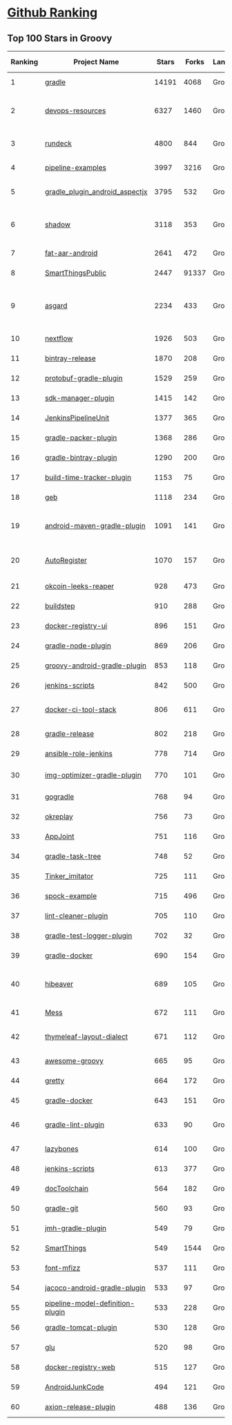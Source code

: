 [Github Ranking](../README.md)
==========

## Top 100 Stars in Groovy

| Ranking | Project Name | Stars | Forks | Language | Open Issues | Description | Last Commit |
| ------- | ------------ | ----- | ----- | -------- | ----------- | ----------- | ----------- |
| 1 | [gradle](https://github.com/gradle/gradle) | 14191 | 4068 | Groovy | 2012 | Adaptable, fast automation for all | 2022-12-30T02:02:53Z |
| 2 | [devops-resources](https://github.com/bregman-arie/devops-resources) | 6327 | 1460 | Groovy | 9 | DevOps resources - Linux, Jenkins, AWS, SRE, Prometheus, Docker, Python, Ansible, Git, Kubernetes, Terraform, OpenStack, SQL, NoSQL, Azure, GCP | 2022-12-17T17:44:25Z |
| 3 | [rundeck](https://github.com/rundeck/rundeck) | 4800 | 844 | Groovy | 480 | Enable Self-Service Operations: Give specific users access to your existing tools, services, and scripts | 2022-12-29T20:58:47Z |
| 4 | [pipeline-examples](https://github.com/jenkinsci/pipeline-examples) | 3997 | 3216 | Groovy | 0 | A collection of examples, tips and tricks and snippets of scripting for the Jenkins Pipeline plugin | 2022-11-13T04:56:37Z |
| 5 | [gradle_plugin_android_aspectjx](https://github.com/HujiangTechnology/gradle_plugin_android_aspectjx) | 3795 | 532 | Groovy | 147 | A Android gradle plugin that effects AspectJ on Android project and can hook methods in Kotlin, aar and jar file. | 2021-09-15T07:40:48Z |
| 6 | [shadow](https://github.com/johnrengelman/shadow) | 3118 | 353 | Groovy | 228 | Gradle plugin to create fat/uber JARs, apply file transforms, and relocate packages for applications and libraries. Gradle version of Maven's Shade plugin. | 2022-10-28T15:41:45Z |
| 7 | [fat-aar-android](https://github.com/kezong/fat-aar-android) | 2641 | 472 | Groovy | 140 | A gradle plugin that merge dependencies into the final aar file works with AGP 3.+ | 2022-11-15T07:02:35Z |
| 8 | [SmartThingsPublic](https://github.com/SmartThingsCommunity/SmartThingsPublic) | 2447 | 91337 | Groovy | 60 | SmartThings open-source DeviceType Handlers and SmartApps code | 2022-12-29T11:11:19Z |
| 9 | [asgard](https://github.com/Netflix/asgard) | 2234 | 433 | Groovy | 87 | [Asgard is deprecated at Netflix. We use Spinnaker ( www.spinnaker.io ).] Web interface for application deployments and cloud management in Amazon Web Services (AWS). Binary download: http://github.com/Netflix/asgard/releases | 2017-08-09T13:59:02Z |
| 10 | [nextflow](https://github.com/nextflow-io/nextflow) | 1926 | 503 | Groovy | 238 | A DSL for data-driven computational pipelines | 2022-12-30T02:37:18Z |
| 11 | [bintray-release](https://github.com/novoda/bintray-release) | 1870 | 208 | Groovy | 0 | A helper for releasing from gradle up to bintray | 2022-02-11T06:01:47Z |
| 12 | [protobuf-gradle-plugin](https://github.com/google/protobuf-gradle-plugin) | 1529 | 259 | Groovy | 48 | Protobuf Plugin for Gradle | 2022-12-15T20:37:09Z |
| 13 | [sdk-manager-plugin](https://github.com/JakeWharton/sdk-manager-plugin) | 1415 | 142 | Groovy | 33 | DEPRECATED Gradle plugin which downloads and manages your Android SDK. | 2016-10-07T23:07:08Z |
| 14 | [JenkinsPipelineUnit](https://github.com/jenkinsci/JenkinsPipelineUnit) | 1377 | 365 | Groovy | 94 | Framework for unit testing Jenkins pipelines  | 2022-12-23T13:45:40Z |
| 15 | [gradle-packer-plugin](https://github.com/mcxiaoke/gradle-packer-plugin) | 1368 | 286 | Groovy | 2 | Android渠道打包工具 | 2019-01-23T04:53:39Z |
| 16 | [gradle-bintray-plugin](https://github.com/bintray/gradle-bintray-plugin) | 1290 | 200 | Groovy | 156 | None | 2021-01-15T07:39:45Z |
| 17 | [build-time-tracker-plugin](https://github.com/passy/build-time-tracker-plugin) | 1153 | 75 | Groovy | 20 | Gradle plugin to continuously track and report your build times | 2019-05-28T13:34:49Z |
| 18 | [geb](https://github.com/geb/geb) | 1118 | 234 | Groovy | 0 | Very Groovy Browser Automation | 2022-12-09T23:27:02Z |
| 19 | [android-maven-gradle-plugin](https://github.com/dcendents/android-maven-gradle-plugin) | 1091 | 141 | Groovy | 28 | Abandoned. This is now supported by the android build plugin: https://developer.android.com/studio/build/maven-publish-plugin | 2020-05-18T14:16:50Z |
| 20 | [AutoRegister](https://github.com/luckybilly/AutoRegister) | 1070 | 157 | Groovy | 11 | 基于字节码插桩，在Android中实现跨module自动注册的gradle插件，可用于模块解耦。已应用于ARouter和CC | 2022-03-25T07:39:55Z |
| 21 | [okcoin-leeks-reaper](https://github.com/richox/okcoin-leeks-reaper) | 928 | 473 | Groovy | 9 | OKCoin韭菜收割机 | 2017-02-08T08:27:40Z |
| 22 | [buildstep](https://github.com/progrium/buildstep) | 910 | 288 | Groovy | 10 | Buildstep uses Docker and Buildpacks to build applications like Heroku | 2018-06-11T16:57:09Z |
| 23 | [docker-registry-ui](https://github.com/atcol/docker-registry-ui) | 896 | 151 | Groovy | 37 | A web frontend/UI for easy private/local Docker Registry integration | 2020-05-18T20:32:50Z |
| 24 | [gradle-node-plugin](https://github.com/srs/gradle-node-plugin) | 869 | 206 | Groovy | 175 | Gradle plugin for integrating NodeJS in your build. :rocket: | 2021-03-25T18:02:23Z |
| 25 | [groovy-android-gradle-plugin](https://github.com/groovy/groovy-android-gradle-plugin) | 853 | 118 | Groovy | 5 | A Gradle plugin to support the Groovy language for building Android apps | 2020-03-23T17:05:12Z |
| 26 | [jenkins-scripts](https://github.com/jenkinsci/jenkins-scripts) | 842 | 500 | Groovy | 2 | Scripts in Groovy, shell, Ruby, Python, whatever for managing/interacting with Jenkins | 2020-05-06T09:40:27Z |
| 27 | [docker-ci-tool-stack](https://github.com/marcelbirkner/docker-ci-tool-stack) | 806 | 611 | Groovy | 8 | Docker Infrastructure via docker-compose (Jenkins, SonarQube, Nexus, GitLab, Selenium Grid) | 2020-12-13T08:47:36Z |
| 28 | [gradle-release](https://github.com/researchgate/gradle-release) | 802 | 218 | Groovy | 125 | gradle-release is a plugin for providing a Maven-like release process for projects using Gradle | 2022-11-29T12:04:02Z |
| 29 | [ansible-role-jenkins](https://github.com/geerlingguy/ansible-role-jenkins) | 778 | 714 | Groovy | 5 | Ansible Role - Jenkins CI | 2022-12-07T00:24:05Z |
| 30 | [img-optimizer-gradle-plugin](https://github.com/chenenyu/img-optimizer-gradle-plugin) | 770 | 101 | Groovy | 0 | 一款用于优化png图片的gradle插件，有效减少APK体积，支持极限压缩和无损压缩。 | 2022-02-21T12:34:52Z |
| 31 | [gogradle](https://github.com/gogradle/gogradle) | 768 | 94 | Groovy | 92 | A Gradle Plugin Providing Full Support for Go | 2021-10-11T18:44:58Z |
| 32 | [okreplay](https://github.com/airbnb/okreplay) | 756 | 73 | Groovy | 17 | 📼 Record and replay OkHttp network interaction in your tests. | 2022-08-29T06:31:17Z |
| 33 | [AppJoint](https://github.com/PrototypeZ/AppJoint) | 751 | 116 | Groovy | 14 | 🔧 Cross module Android development made easy! | 2019-08-20T02:52:28Z |
| 34 | [gradle-task-tree](https://github.com/dorongold/gradle-task-tree) | 748 | 52 | Groovy | 7 | Gradle plugin that adds a 'taskTree' task that prints task dependency tree | 2022-11-30T15:27:00Z |
| 35 | [Tinker_imitator](https://github.com/zzz40500/Tinker_imitator) | 725 | 111 | Groovy | 6 | (UNMAINTAINED)微信热更新方案实践 | 2017-02-07T03:40:40Z |
| 36 | [spock-example](https://github.com/spockframework/spock-example) | 715 | 496 | Groovy | 0 | Spock example specifications along with ready-to-go Gradle and Maven builds | 2022-12-26T14:11:21Z |
| 37 | [lint-cleaner-plugin](https://github.com/marcoRS/lint-cleaner-plugin) | 705 | 110 | Groovy | 9 | A Gradle Plugin that removes unused resources in Android projects. | 2019-02-04T00:08:29Z |
| 38 | [gradle-test-logger-plugin](https://github.com/radarsh/gradle-test-logger-plugin) | 702 | 32 | Groovy | 23 | A Gradle plugin for printing beautiful logs on the console while running tests | 2022-12-20T13:08:44Z |
| 39 | [gradle-docker](https://github.com/palantir/gradle-docker) | 690 | 154 | Groovy | 108 | a Gradle plugin for orchestrating docker builds and pushes. | 2022-12-10T07:22:52Z |
| 40 | [hibeaver](https://github.com/hydraxman/hibeaver) | 689 | 105 | Groovy | 14 | HiBeaver is a gradle plugin for java byte code manipulation and AOP design by modifying project byte code during build of the package, or modifying byte code within Jar independently. | 2022-12-27T04:05:31Z |
| 41 | [Mess](https://github.com/eleme/Mess) | 672 | 111 | Groovy | 10 | a gradle plugin for minifying activities, services, receivers, providers and custom view | 2020-10-01T23:49:31Z |
| 42 | [thymeleaf-layout-dialect](https://github.com/ultraq/thymeleaf-layout-dialect) | 671 | 112 | Groovy | 10 | A dialect for Thymeleaf that lets you build layouts and reusable templates in order to improve code reuse | 2022-12-28T03:34:00Z |
| 43 | [awesome-groovy](https://github.com/kdabir/awesome-groovy) | 665 | 95 | Groovy | 1 | A curated list of awesome groovy libraries, frameworks and resources | 2022-08-08T11:46:26Z |
| 44 | [gretty](https://github.com/akhikhl/gretty) | 664 | 172 | Groovy | 230 | Advanced gradle plugin for running web-apps on jetty and tomcat. | 2021-03-05T16:27:48Z |
| 45 | [gradle-docker](https://github.com/Transmode/gradle-docker) | 643 | 151 | Groovy | 77 | A Gradle plugin to build Docker images from the build script. | 2020-08-20T11:48:11Z |
| 46 | [gradle-lint-plugin](https://github.com/nebula-plugins/gradle-lint-plugin) | 633 | 90 | Groovy | 96 | A pluggable and configurable linter tool for identifying and reporting on patterns of misuse or deprecations in Gradle scripts.  | 2022-11-26T14:36:13Z |
| 47 | [lazybones](https://github.com/pledbrook/lazybones) | 614 | 100 | Groovy | 52 | A simple project creation tool that uses packaged project templates. | 2020-10-13T10:40:55Z |
| 48 | [jenkins-scripts](https://github.com/cloudbees/jenkins-scripts) | 613 | 377 | Groovy | 12 | None | 2022-12-23T06:25:37Z |
| 49 | [docToolchain](https://github.com/docToolchain/docToolchain) | 564 | 182 | Groovy | 226 | a AsciiDoc Toolchain for Software Architecture Documentation | 2022-12-22T09:11:10Z |
| 50 | [gradle-git](https://github.com/ajoberstar/gradle-git) | 560 | 93 | Groovy | 0 | Git plugin for Gradle | 2018-10-05T00:29:26Z |
| 51 | [jmh-gradle-plugin](https://github.com/melix/jmh-gradle-plugin) | 549 | 79 | Groovy | 71 | Integrates the JMH benchmarking framework with Gradle | 2022-12-24T19:53:24Z |
| 52 | [SmartThings](https://github.com/krlaframboise/SmartThings) | 549 | 1544 | Groovy | 1 | None | 2022-08-19T12:22:19Z |
| 53 | [font-mfizz](https://github.com/fizzed/font-mfizz) | 537 | 111 | Groovy | 45 | Font Mfizz - Vector Icons for Technology and Software Geeks | 2021-05-11T03:09:39Z |
| 54 | [jacoco-android-gradle-plugin](https://github.com/arturdm/jacoco-android-gradle-plugin) | 533 | 97 | Groovy | 33 | Gradle plugin that creates JaCoCo test reports for Android unit tests | 2022-11-02T13:18:06Z |
| 55 | [pipeline-model-definition-plugin](https://github.com/jenkinsci/pipeline-model-definition-plugin) | 533 | 228 | Groovy | 0 | None | 2022-12-22T08:01:28Z |
| 56 | [gradle-tomcat-plugin](https://github.com/bmuschko/gradle-tomcat-plugin) | 530 | 128 | Groovy | 35 | Gradle plugin supporting deployment of your web application to an embedded Tomcat web container | 2022-11-07T16:15:36Z |
| 57 | [glu](https://github.com/pongasoft/glu) | 520 | 98 | Groovy | 73 | Deployment Automation Platform | 2016-03-08T11:31:57Z |
| 58 | [docker-registry-web](https://github.com/mkuchin/docker-registry-web) | 515 | 127 | Groovy | 39 | Web UI for private docker registry v2 | 2022-02-08T08:42:02Z |
| 59 | [AndroidJunkCode](https://github.com/qq549631030/AndroidJunkCode) | 494 | 121 | Groovy | 9 | Android马甲包生成垃圾代码插件 | 2022-11-30T08:51:39Z |
| 60 | [axion-release-plugin](https://github.com/allegro/axion-release-plugin) | 488 | 136 | Groovy | 77 | Gradle release & version management plugin. | 2022-12-12T13:08:49Z |


